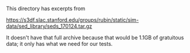 This directory has excerpts from

  https://s3df.slac.stanford.edu/groups/rubin/static/sim-data/sed_library/seds_170124.tar.gz

It doesn't have that full archive because that would be 1.1GB of
gratuitous data; it only has what we need for our tests.
